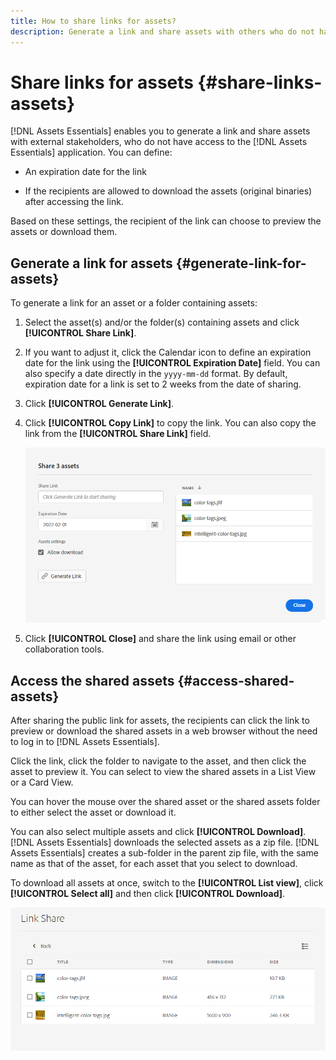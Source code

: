 ```yaml
---
title: How to share links for assets?
description: Generate a link and share assets with others who do not have access to the [!DNL Assets Essentials] application.
---
```


# Share links for assets {#share-links-assets}

[!DNL Assets Essentials] enables you to generate a link and share assets with external stakeholders, who do not have access to the [!DNL Assets Essentials] application. You can define:

* An expiration date for the link

* If the recipients are allowed to download the assets (original binaries) after accessing the link. 

Based on these settings, the recipient of the link can choose to preview the assets or download them.

## Generate a link for assets {#generate-link-for-assets}

To generate a link for an asset or a folder containing assets:

1. Select the asset(s) and/or the folder(s) containing assets and click **[!UICONTROL Share Link]**.

1. If you want to adjust it, click the Calendar icon to define an expiration date for the link using the **[!UICONTROL Expiration Date]** field. You can also specify a date directly in the `yyyy-mm-dd` format. By default, expiration date for a link is set to 2 weeks from the date of sharing.

1. Click **[!UICONTROL Generate Link]**.

1. Click **[!UICONTROL Copy Link]** to copy the link. You can also copy the link from the **[!UICONTROL Share Link]** field. 

   ![Option to crop and straighten](assets/share-asset-link.png)

1. Click **[!UICONTROL Close]** and share the link using email or other collaboration tools.

## Access the shared assets {#access-shared-assets}

After sharing the public link for assets, the recipients can click the link to preview or download the shared assets in a web browser without the need to log in to [!DNL Assets Essentials].

Click the link, click the folder to navigate to the asset, and then click the asset to preview it. You can select to view the shared assets in a List View or a Card View.

You can hover the mouse over the shared asset or the shared assets folder to either select the asset or download it.

You can also select multiple assets and click **[!UICONTROL Download]**. [!DNL Assets Essentials] downloads the selected assets as a zip file. [!DNL Assets Essentials] creates a sub-folder in the parent zip file, with the same name as that of the asset, for each asset that you select to download.

To download all assets at once, switch to the **[!UICONTROL List view]**, click **[!UICONTROL Select all]** and then click **[!UICONTROL Download]**.

![Option to crop and straighten](assets/preview-shared-assets.png)

